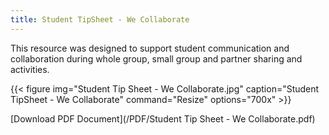 ```yaml
---
title: Student TipSheet - We Collaborate
---
```


This resource was designed to support student communication and collaboration during whole group, small group and partner sharing and activities.


{{< figure
img="Student Tip Sheet - We Collaborate.jpg"
caption="Student TipSheet - We Collaborate"
command="Resize"
options="700x" >}}

[Download PDF Document](/PDF/Student Tip Sheet - We Collaborate.pdf)

